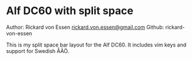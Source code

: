 # Alf DC60 with split space

Author: Rickard von Essen <rickard.von.essen@gmail.com>
Github: rickard-von-essen

This is my split space bar layout for the Alf DC60. It includes vim keys and support for Swedish ÅÄÖ.


